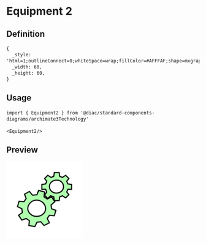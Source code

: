 # Equipment 2

## Definition

```
{
  _style: 'html=1;outlineConnect=0;whiteSpace=wrap;fillColor=#AFFFAF;shape=mxgraph.archimate3.equipment;',
  _width: 60,
  _height: 60,
}
```

## Usage

```
import { Equipment2 } from '@diac/standard-components-diagrams/archimate3Technology'

<Equipment2/>
```

## Preview

<img src="./equipment-2.png" width="200"/>
